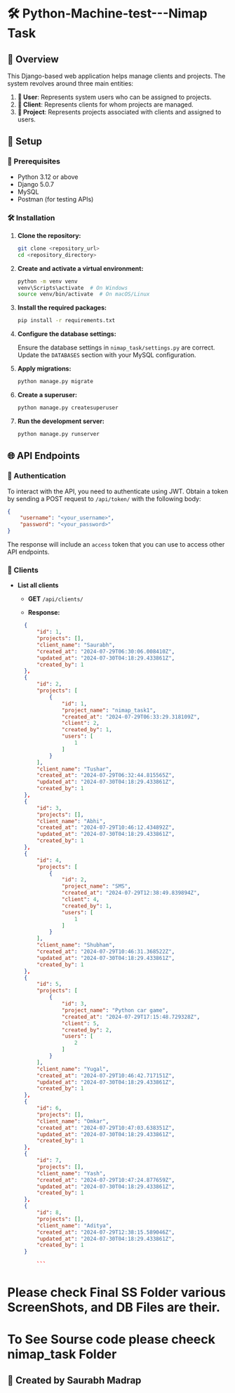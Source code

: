 # 🛠️ Python-Machine-test---Nimap Task

## 📜 Overview

This Django-based web application helps manage clients and projects. The system revolves around three main entities:

1. **👤 User**: Represents system users who can be assigned to projects.
2. **🏢 Client**: Represents clients for whom projects are managed.
3. **📁 Project**: Represents projects associated with clients and assigned to users.

## 🚀 Setup

### 🔧 Prerequisites

- Python 3.12 or above
- Django 5.0.7
- MySQL
- Postman (for testing APIs)

### 🛠️ Installation

1. **Clone the repository:**

    ```bash
    git clone <repository_url>
    cd <repository_directory>
    ```

2. **Create and activate a virtual environment:**

    ```bash
    python -m venv venv
    venv\Scripts\activate  # On Windows
    source venv/bin/activate  # On macOS/Linux
    ```

3. **Install the required packages:**

    ```bash
    pip install -r requirements.txt
    ```

4. **Configure the database settings:**

    Ensure the database settings in `nimap_task/settings.py` are correct. Update the `DATABASES` section with your MySQL configuration.

5. **Apply migrations:**

    ```bash
    python manage.py migrate
    ```

6. **Create a superuser:**

    ```bash
    python manage.py createsuperuser
    ```

7. **Run the development server:**

    ```bash
    python manage.py runserver
    ```

## 🌐 API Endpoints

### 🔑 Authentication

To interact with the API, you need to authenticate using JWT. Obtain a token by sending a POST request to `/api/token/` with the following body:

```json
{
    "username": "<your_username>",
    "password": "<your_password>"
}
```

The response will include an `access` token that you can use to access other API endpoints.

### 🏢 Clients

- **List all clients**

    - **GET** `/api/clients/`

    - **Response:**

  ```json
    {
        "id": 1,
        "projects": [],
        "client_name": "Saurabh",
        "created_at": "2024-07-29T06:30:06.008410Z",
        "updated_at": "2024-07-30T04:18:29.433861Z",
        "created_by": 1
    },
    {
        "id": 2,
        "projects": [
            {
                "id": 1,
                "project_name": "nimap_task1",
                "created_at": "2024-07-29T06:33:29.318109Z",
                "client": 2,
                "created_by": 1,
                "users": [
                    1
                ]
            }
        ],
        "client_name": "Tushar",
        "created_at": "2024-07-29T06:32:44.815565Z",
        "updated_at": "2024-07-30T04:18:29.433861Z",
        "created_by": 1
    },
    {
        "id": 3,
        "projects": [],
        "client_name": "Abhi",
        "created_at": "2024-07-29T10:46:12.434892Z",
        "updated_at": "2024-07-30T04:18:29.433861Z",
        "created_by": 1
    },
    {
        "id": 4,
        "projects": [
            {
                "id": 2,
                "project_name": "SMS",
                "created_at": "2024-07-29T12:38:49.839894Z",
                "client": 4,
                "created_by": 1,
                "users": [
                    1
                ]
            }
        ],
        "client_name": "Shubham",
        "created_at": "2024-07-29T10:46:31.368522Z",
        "updated_at": "2024-07-30T04:18:29.433861Z",
        "created_by": 1
    },
    {
        "id": 5,
        "projects": [
            {
                "id": 3,
                "project_name": "Python car game",
                "created_at": "2024-07-29T17:15:48.729328Z",
                "client": 5,
                "created_by": 2,
                "users": [
                    2
                ]
            }
        ],
        "client_name": "Yugal",
        "created_at": "2024-07-29T10:46:42.717151Z",
        "updated_at": "2024-07-30T04:18:29.433861Z",
        "created_by": 1
    },
    {
        "id": 6,
        "projects": [],
        "client_name": "Omkar",
        "created_at": "2024-07-29T10:47:03.638351Z",
        "updated_at": "2024-07-30T04:18:29.433861Z",
        "created_by": 1
    },
    {
        "id": 7,
        "projects": [],
        "client_name": "Yash",
        "created_at": "2024-07-29T10:47:24.877659Z",
        "updated_at": "2024-07-30T04:18:29.433861Z",
        "created_by": 1
    },
    {
        "id": 8,
        "projects": [],
        "client_name": "Aditya",
        "created_at": "2024-07-29T12:38:15.589046Z",
        "updated_at": "2024-07-30T04:18:29.433861Z",
        "created_by": 1
    }

        ```
# Please check Final SS Folder various ScreenShots, and DB Files are their.
# To See Sourse code please cheeck nimap_task Folder 


## 📝 Created by Saurabh Madrap

